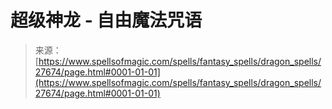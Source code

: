 <!--yml

category: 未分类

date: 2024-06-12 19:16:56

-->

# 超级神龙 - 自由魔法咒语

> 来源：[https://www.spellsofmagic.com/spells/fantasy_spells/dragon_spells/27674/page.html#0001-01-01](https://www.spellsofmagic.com/spells/fantasy_spells/dragon_spells/27674/page.html#0001-01-01)
